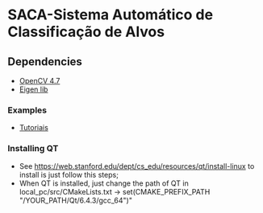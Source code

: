 # SACA-Sistema Automático de Classificação de Alvos


## Dependencies
* [OpenCV 4.7](https://docs.opencv.org/4.7.0/df/d65/tutorial_table_of_content_introduction.html)
* [Eigen lib](https://eigen.tuxfamily.org/index.php?title=Main_Page)

### Examples
- [Tutoriais](https://docs.opencv.org/4.7.0/d7/da8/tutorial_table_of_content_imgproc.html)

### Installing QT
- See https://web.stanford.edu/dept/cs_edu/resources/qt/install-linux to install is just follow this steps;
- When QT is installed, just change the path of QT in local_pc/src/CMakeLists.txt -> set(CMAKE_PREFIX_PATH "/YOUR_PATH/Qt/6.4.3/gcc_64")"  
